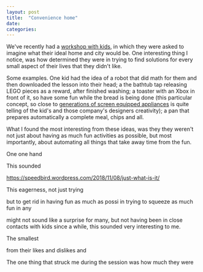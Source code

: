 ```yaml
---
layout: post
title:  "Convenience home"
date:   
categories:
---
```




We've recently had a [workshop with kids](https://design.uniform.net/blog/kids-imagine-the-impossible-day), in which they were asked to imagine what their ideal home and city would be. One interesting thing I notice, was how determined they were in trying to find solutions for every small aspect of their lives that they didn't like.

Some examples. One kid had the idea of a robot that did math for them and then downloaded the lesson into their head; a the bathtub tap releasing LEGO pieces as a reward, after finished washing; a toaster with an Xbox in front of it, so have some fun while the bread is being done (this particular concept, so close to [generations of screen equipped appliances](https://fuckyeahinternetfridge.tumblr.com/) is quite telling of the kid's and those company's designers creativity); a pan that prepares automatically a complete meal, chips and all.

What I found the most interesting from these ideas, was they they weren't not just about having as much fun activities as possible, but most importantly, about automating all things that take away time from the fun.

One one hand



This sounded

https://speedbird.wordpress.com/2018/11/08/just-what-is-it/



This eagerness, not just trying


but to get rid
in having fun as much as possi in trying to squeeze as much fun in any

might not sound like a surprise for many, but not having been in close contacts with kids since a while, this sounded very interesting to me.



The smallest



 from their likes and dislikes and

The one thing that struck me during the session was how much they were
